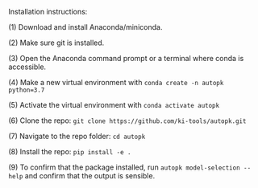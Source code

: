 

Installation instructions:

(1) Download and install Anaconda/miniconda.

(2) Make sure git is installed.

(3) Open the Anaconda command prompt or a terminal where conda is accessible.

(4) Make a new virtual environment with `conda create -n autopk python=3.7`

(5) Activate the virtual environment with `conda activate autopk`

(6) Clone the repo: `git clone https://github.com/ki-tools/autopk.git`

(7) Navigate to the repo folder: `cd autopk`

(8) Install the repo: `pip install -e .`

(9) To confirm that the package installed, run `autopk model-selection --help` and confirm that the output is sensible.
